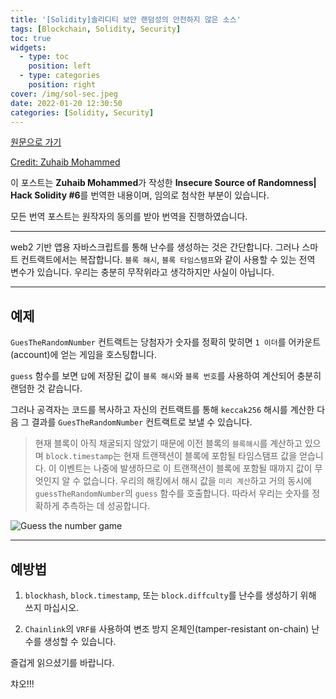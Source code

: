 ```yaml
---
title: '[Solidity]솔리디티 보안 랜덤성의 안전하지 않은 소스'
tags: [Blockchain, Solidity, Security]
toc: true
widgets:
  - type: toc
    position: left
  - type: categories
    position: right
cover: /img/sol-sec.jpeg
date: 2022-01-20 12:30:50
categories: [Solidity, Security]
---
```


</pre>
<!--more-->

<!--more-->

[원문으로 가기](https://coinsbench.com/insecure-source-of-randomness-hack-solidity-6-96860bd88ed3)

[Credit: Zuhaib Mohammed](https://zuhaibmd.medium.com/)

이 포스트는 **Zuhaib Mohammed**가 작성한 **Insecure Source of Randomness| Hack Solidity #6**를 번역한 내용이며, 임의로 첨삭한 부분이 있습니다.

모든 번역 포스트는 원작자의 동의를 받아 번역을 진행하였습니다.

---

web2 기반 앱용 자바스크립트를 통해 난수를 생성하는 것은 간단합니다. 그러나 스마트 컨트랙트에서는 복잡합니다. `블록 해시`, `블록 타임스탬프`와 같이 사용할 수 있는 전역 변수가 있습니다. 우리는 충분히 무작위라고 생각하지만 사실이 아닙니다.

---

## **예제**

`GuesTheRandomNumber` 컨트랙트는 당첨자가 숫자를 정확히 맞히면 `1 이더`를  어카운트(account)에 얻는 게임을 호스팅합니다.

`guess` 함수를 보면 `답`에 저장된 값이 `블록 해시`와 `블록 번호`를 사용하여 계산되어 충분히 랜덤한 것 같습니다.

그러나 공격자는 코드를 복사하고 자신의 컨트랙트를 통해 `keccak256` 해시를 계산한 다음 그 결과를 `GuesTheRandomNumber` 컨트랙트로 보낼 수 있습니다.

> 현재 블록이 아직 채굴되지 않았기 때문에 이전 블록의 `블록해시`를 계산하고 있으며 `block.timestamp`는 현재 트랜잭션이 블록에 포함될 타임스탬프 값을 얻습니다. 이 이벤트는 나중에 발생하므로 이 트랜잭션이 블록에 포함될 때까지 값이 무엇인지 알 수 없습니다. 우리의 해킹에서 해시 값을 `미리 계산`하고 거의 동시에 `guessTheRandomNumber`의 `guess` 함수를 호출합니다. 따라서 우리는 숫자를 정확하게 추측하는 데 성공합니다.

![Guess the number game](/img/솔리디티-보안-랜덤성의-안전하지-않은-소스/1.png?style=centerme)

---

## **예방법**

1. `blockhash`, `block.timestamp`, 또는 `block.diffculty`를 난수를 생성하기 위해 쓰지 마십시오.

2. `Chainlink`의 `VRF를` 사용하여 변조 방지 온체인(tamper-resistant on-chain) 난수를 생성할 수 있습니다.

  
즐겁게 읽으셨기를 바랍니다.

챠오!!!